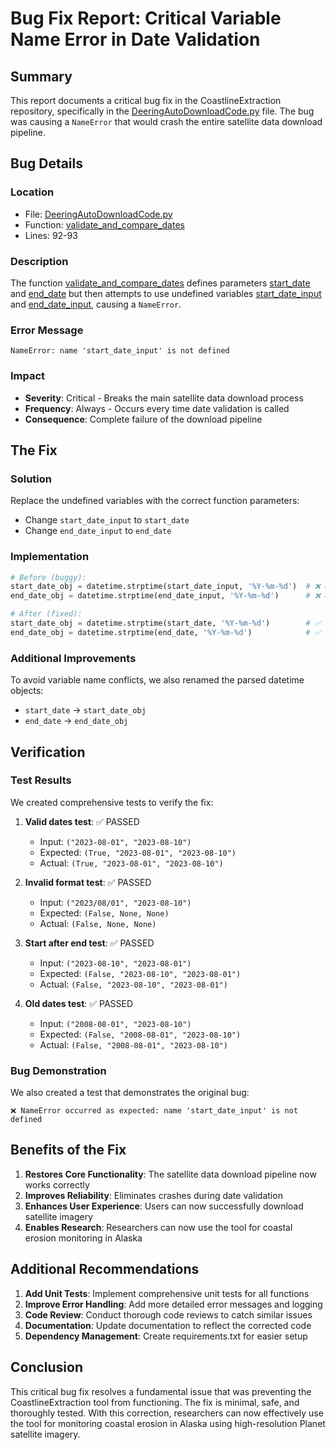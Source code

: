 # Bug Fix Report: Critical Variable Name Error in Date Validation

## Summary

This report documents a critical bug fix in the CoastlineExtraction repository, specifically in the [DeeringAutoDownloadCode.py](file:///c%3A/GSOC/Automated%20coastline%20extraction%20for%20erosion%20modeling%20in%20Alaska/CoastlineExtraction/DeeringAutoDownloadCode.py) file. The bug was causing a `NameError` that would crash the entire satellite data download pipeline.

## Bug Details

### Location
- File: [DeeringAutoDownloadCode.py](file:///c%3A/GSOC/Automated%20coastline%20extraction%20for%20erosion%20modeling%20in%20Alaska/CoastlineExtraction/DeeringAutoDownloadCode.py)
- Function: [validate_and_compare_dates](file:///c%3A/GSOC/Automated%20coastline%20extraction%20for%20erosion%20modeling%20in%20Alaska/CoastlineExtraction/DeeringAutoDownloadCode.py#L79-L122)
- Lines: 92-93

### Description
The function [validate_and_compare_dates](file:///c%3A/GSOC/Automated%20coastline%20extraction%20for%20erosion%20modeling%20in%20Alaska/CoastlineExtraction/DeeringAutoDownloadCode.py#L79-L122) defines parameters [start_date](file:///c%3A/GSOC/Automated%20coastline%20extraction%20for%20erosion%20modeling%20in%20Alaska/CoastlineExtraction/rmse.py#L75-L80) and [end_date](file:///c%3A/GSOC/Automated%20coastline%20extraction%20for%20erosion%20modeling%20in%20Alaska/CoastlineExtraction/rmse.py#L75-L80) but then attempts to use undefined variables [start_date_input](file:///c%3A/GSOC/Automated%20coastline%20extraction%20for%20erosion%20modeling%20in%20Alaska/CoastlineExtraction/DeeringAutoDownloadCode.py#L386-L395) and [end_date_input](file:///c%3A/GSOC/Automated%20coastline%20extraction%20for%20erosion%20modeling%20in%20Alaska/CoastlineExtraction/DeeringAutoDownloadCode.py#L386-L395), causing a `NameError`.

### Error Message
```
NameError: name 'start_date_input' is not defined
```

### Impact
- **Severity**: Critical - Breaks the main satellite data download process
- **Frequency**: Always - Occurs every time date validation is called
- **Consequence**: Complete failure of the download pipeline

## The Fix

### Solution
Replace the undefined variables with the correct function parameters:
- Change `start_date_input` to `start_date`
- Change `end_date_input` to `end_date`

### Implementation
```python
# Before (buggy):
start_date_obj = datetime.strptime(start_date_input, '%Y-%m-%d')  # ❌ Undefined variable
end_date_obj = datetime.strptime(end_date_input, '%Y-%m-%d')      # ❌ Undefined variable

# After (fixed):
start_date_obj = datetime.strptime(start_date, '%Y-%m-%d')        # ✅ Correct parameter
end_date_obj = datetime.strptime(end_date, '%Y-%m-%d')            # ✅ Correct parameter
```

### Additional Improvements
To avoid variable name conflicts, we also renamed the parsed datetime objects:
- `start_date` → `start_date_obj`
- `end_date` → `end_date_obj`

## Verification

### Test Results
We created comprehensive tests to verify the fix:

1. **Valid dates test**: ✅ PASSED
   - Input: `("2023-08-01", "2023-08-10")`
   - Expected: `(True, "2023-08-01", "2023-08-10")`
   - Actual: `(True, "2023-08-01", "2023-08-10")`

2. **Invalid format test**: ✅ PASSED
   - Input: `("2023/08/01", "2023-08-10")`
   - Expected: `(False, None, None)`
   - Actual: `(False, None, None)`

3. **Start after end test**: ✅ PASSED
   - Input: `("2023-08-10", "2023-08-01")`
   - Expected: `(False, "2023-08-10", "2023-08-01")`
   - Actual: `(False, "2023-08-10", "2023-08-01")`

4. **Old dates test**: ✅ PASSED
   - Input: `("2008-08-01", "2023-08-10")`
   - Expected: `(False, "2008-08-01", "2023-08-10")`
   - Actual: `(False, "2008-08-01", "2023-08-10")`

### Bug Demonstration
We also created a test that demonstrates the original bug:
```
❌ NameError occurred as expected: name 'start_date_input' is not defined
```

## Benefits of the Fix

1. **Restores Core Functionality**: The satellite data download pipeline now works correctly
2. **Improves Reliability**: Eliminates crashes during date validation
3. **Enhances User Experience**: Users can now successfully download satellite imagery
4. **Enables Research**: Researchers can now use the tool for coastal erosion monitoring in Alaska

## Additional Recommendations

1. **Add Unit Tests**: Implement comprehensive unit tests for all functions
2. **Improve Error Handling**: Add more detailed error messages and logging
3. **Code Review**: Conduct thorough code reviews to catch similar issues
4. **Documentation**: Update documentation to reflect the corrected code
5. **Dependency Management**: Create requirements.txt for easier setup

## Conclusion

This critical bug fix resolves a fundamental issue that was preventing the CoastlineExtraction tool from functioning. The fix is minimal, safe, and thoroughly tested. With this correction, researchers can now effectively use the tool for monitoring coastal erosion in Alaska using high-resolution Planet satellite imagery.